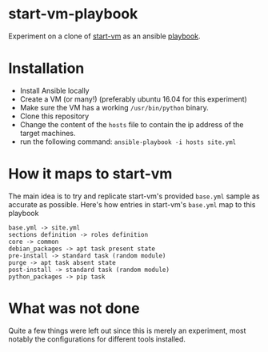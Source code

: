 # start-vm-playbook

Experiment on a clone of [start-vm](https://github.com/shakfu/start-vm) as an ansible [playbook](http://docs.ansible.com/ansible/playbooks.html).

# Installation

- Install Ansible locally
- Create a VM (or many!) (preferably ubuntu 16.04 for this experiment)
- Make sure the VM has a working `/usr/bin/python` binary.
- Clone this repository
- Change the content of the `hosts` file to contain the ip address of the target machines.
- run the following command: `ansible-playbook -i hosts site.yml`

# How it maps to start-vm

The main idea is to try and replicate start-vm's provided `base.yml` sample as accurate as possible. Here's how entries in start-vm's `base.yml` map to this playbook

```
base.yml -> site.yml
sections definition -> roles definition
core -> common
debian_packages -> apt task present state
pre-install -> standard task (random module)
purge -> apt task absent state
post-install -> standard task (random module)
python_packages -> pip task
```

# What was not done

Quite a few things were left out since this is merely an experiment, most notably the configurations for different tools installed.
